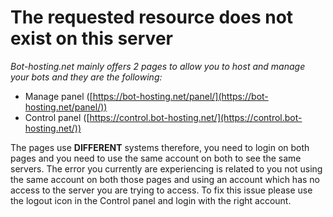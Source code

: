 # The requested resource does not exist on this server

_Bot-hosting.net mainly offers 2 pages to allow you to host and manage your bots and they are the following:_

* Manage panel ([https://bot-hosting.net/panel/](https://bot-hosting.net/panel/))
* Control panel ([https://control.bot-hosting.net/](https://control.bot-hosting.net/))

The pages use **DIFFERENT** systems therefore, you need to login on both pages and you need to use the same account on both to see the same servers. The error you currently are experiencing is related to you not using the same account on both those pages and using an account which has no access to the server you are trying to access. To fix this issue please use the logout icon in the Control panel and login with the right account.
